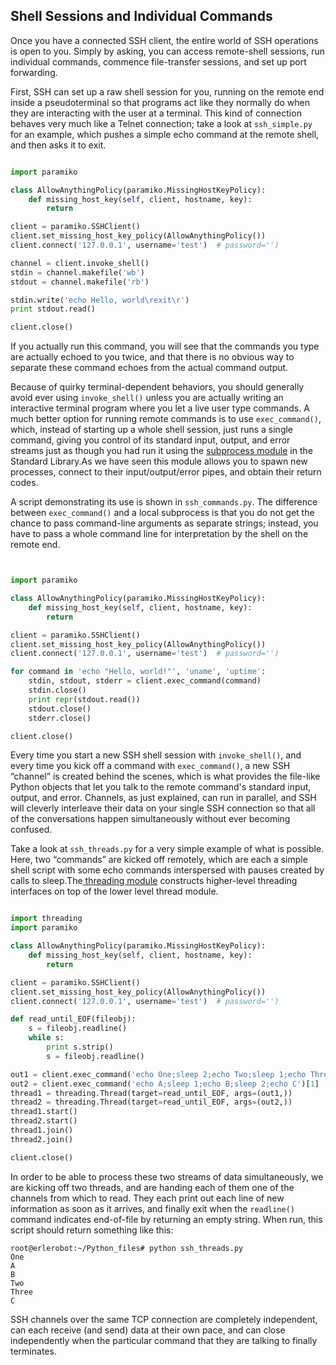 ## Shell Sessions and Individual Commands

Once you have a connected SSH client, the entire world of SSH operations is open to you. Simply by
asking, you can access remote-shell sessions, run individual commands, commence file-transfer
sessions, and set up port forwarding.

First, SSH can set up a raw shell session for you, running on the remote end inside a pseudoterminal
so that programs act like they normally do when they are interacting with the user at a terminal.
This kind of connection behaves very much like a Telnet connection; take a look at `ssh_simple.py` for an
example, which pushes a simple echo command at the remote shell, and then asks it to exit.
```python

import paramiko

class AllowAnythingPolicy(paramiko.MissingHostKeyPolicy):
    def missing_host_key(self, client, hostname, key):
        return

client = paramiko.SSHClient()
client.set_missing_host_key_policy(AllowAnythingPolicy())
client.connect('127.0.0.1', username='test')  # password='')

channel = client.invoke_shell()
stdin = channel.makefile('wb')
stdout = channel.makefile('rb')

stdin.write('echo Hello, world\rexit\r')
print stdout.read()

client.close()
```
If you actually run this command, you will see that the commands you type are actually echoed
to you twice, and that there is no obvious way to separate these command echoes from the actual
command output.

Because of quirky terminal-dependent behaviors, you should generally avoid ever using
`invoke_shell()` unless you are actually writing an interactive terminal program where you let a live user
type commands.
A much better option for running remote commands is to use `exec_command()`, which, instead of
starting up a whole shell session, just runs a single command, giving you control of its standard input,
output, and error streams just as though you had run it using the [subprocess module](https://docs.python.org/2/library/subprocess.html?highlight=subprocess#subprocess) in the Standard
Library.As we have seen this module allows you to spawn new processes, connect to their input/output/error pipes, and obtain their return codes.


A script demonstrating its use is shown in `ssh_commands.py`. The difference between `exec_command()`
and a local subprocess
is that you do not get the chance to pass command-line arguments as separate strings; instead, you have
to pass a whole command line for interpretation by the shell on the remote end.
```python


import paramiko

class AllowAnythingPolicy(paramiko.MissingHostKeyPolicy):
    def missing_host_key(self, client, hostname, key):
        return

client = paramiko.SSHClient()
client.set_missing_host_key_policy(AllowAnythingPolicy())
client.connect('127.0.0.1', username='test')  # password='')

for command in 'echo "Hello, world!"', 'uname', 'uptime':
    stdin, stdout, stderr = client.exec_command(command)
    stdin.close()
    print repr(stdout.read())
    stdout.close()
    stderr.close()

client.close()
```

Every time you start a new SSH shell session with `invoke_shell()`, and every time you kick off a
command with `exec_command()`, a new SSH “channel” is created behind the scenes, which is what
provides the file-like Python objects that let you talk to the remote command's standard input, output,
and error. Channels, as just explained, can run in parallel, and SSH will cleverly interleave their data on
your single SSH connection so that all of the conversations happen simultaneously without ever
becoming confused.

Take a look at `ssh_threads.py` for a very simple example of what is possible. Here, two “commands” are
kicked off remotely, which are each a simple shell script with some echo commands interspersed with
pauses created by calls to sleep.The[ threading module](https://docs.python.org/2/library/threading.html?highlight=threading#threading) constructs higher-level threading interfaces on top of the lower level thread module.

```python

import threading
import paramiko

class AllowAnythingPolicy(paramiko.MissingHostKeyPolicy):
    def missing_host_key(self, client, hostname, key):
        return

client = paramiko.SSHClient()
client.set_missing_host_key_policy(AllowAnythingPolicy())
client.connect('127.0.0.1', username='test')  # password='')

def read_until_EOF(fileobj):
    s = fileobj.readline()
    while s:
        print s.strip()
        s = fileobj.readline()

out1 = client.exec_command('echo One;sleep 2;echo Two;sleep 1;echo Three')[1]
out2 = client.exec_command('echo A;sleep 1;echo B;sleep 2;echo C')[1]
thread1 = threading.Thread(target=read_until_EOF, args=(out1,))
thread2 = threading.Thread(target=read_until_EOF, args=(out2,))
thread1.start()
thread2.start()
thread1.join()
thread2.join()

client.close()
```
In order to be able to process these two streams of data simultaneously, we are kicking off two
threads, and are handing each of them one of the channels from which to read. They each print out each
line of new information as soon as it arrives, and finally exit when the `readline()` command indicates
end-of-file by returning an empty string. When run, this script should return something like this:
```
root@erlerobot:~/Python_files# python ssh_threads.py
One
A
B
Two
Three
C
```
SSH channels over the same TCP connection are completely independent, can
each receive (and send) data at their own pace, and can close independently when the particular
command that they are talking to finally terminates.
